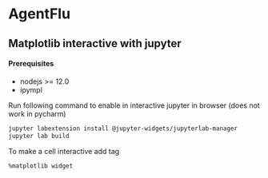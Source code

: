 # AgentFlu

## Matplotlib interactive with jupyter
#### Prerequisites
* nodejs >= 12.0
* ipympl

Run following command to enable in interactive jupyter in browser (does not work in pycharm)
```bash
jupyter labextension install @jupyter-widgets/jupyterlab-manager
jupyter lab build
```

To make a cell interactive add tag
```jupyter
%matplotlib widget
```

